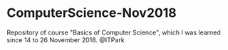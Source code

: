 # ComputerScience-Nov2018
Repository of course "Basics of Computer Science", which I was learned since 14 to 26 November 2018. @ITPark
